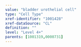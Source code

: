 ```yaml
---
value: "bladder urothelial cell"
type: "Cell Type"
xref-identifier: "1001428"
xref-dataSource: "CL"
definition: ""
level: "Level 4+"
parents: [1001319,0000731]
---
```

